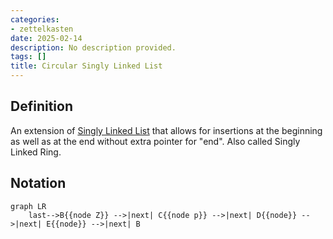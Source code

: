 ```yaml
---
categories:
- zettelkasten
date: 2025-02-14
description: No description provided.
tags: []
title: Circular Singly Linked List
---
```


## Definition

An extension of [Singly Linked List](Singly%20Linked%20List.md) that allows for insertions at the beginning as well as at the end without extra pointer for "end". Also called Singly Linked Ring.

## Notation

```mermaid
graph LR
    last-->B{{node Z}} -->|next| C{{node p}} -->|next| D{{node}} -->|next| E{{node}} -->|next| B
```
